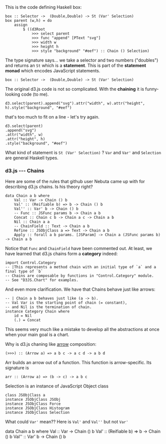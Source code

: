 This is the code defining Haskell box:

    box :: Selector ->  (Double,Double) -> St (Var' Selection)
    box parent (w,h) = do
    	assign
    		$ ((d3Root
    			>>> select parent
    			>>> func "append" [PText "svg"]
    			>>> width w
    			>>> height h
    			>>> style "background" "#eef") :: Chain () Selection)

The type signature says... we take a selector and two numbers ("doubles") and returns an `St` which is a **statement**.  This is part of the **statement monad** which encodes JavaScript statements.

    box :: Selector ->  (Double,Double) -> St (Var' Selection)

The original d3.js code is not so complicated.  With the **chaining** it is funny-looking code (to me).

    d3.select(parent).append("svg").attr("width", w).attr("height", h).style("background", "#eef")

that's too much to fit on a line - let's try again.

    d3.select(parent)
    .append("svg")
    .attr("width", w)
    .attr("height", h)
    .style("background", "#eef")

What kind of statement is `St (Var' Selection)` ?  `Var` and `Var'` and `Selection` are general Haskell types.  

### d3.js --- Chains

Here are some of the rules that github user Nebuta came up with for describing d3.js chains.  Is his theory right?

    data Chain a b where
    	Val :: Var -> Chain () b
    	Val' :: (Reifiable b) => b -> Chain () b
    	Val'' :: Var' b -> Chain () b
    	-- Func :: JSFunc params b -> Chain a b
    	Concat :: Chain c b -> Chain a c -> Chain a b
    	Nil :: Chain a a
    	-- ChainField :: Text -> Chain a b
    	Refine :: JSObjClass a => Text -> Chain a b
    	Apply :: forall a b params. [JSParam] -> Chain a (JSFunc params b) -> Chain a b

Notice that `Func` and `ChainField` have been commented out.  At least, we have learned that d3.js chains form a **category** indeed: 

    import Control.Category 
    -- |This represents a method chain with an initial type of `a` and a final type of `b`
    -- Chains are composable by functions in "Control.Category" module.
    -- See "D3JS.Chart" for examples.

And even more clarification.  We have that Chains behave just like arrows:

    -- | Chain a b behaves just like (a -> b).
    -- Val Var is the starting point of chain (= constant),
    -- and Nil is the termination of chain.
    instance Category Chain where
    	id = Nil
    	(.) = Concat

This seems very much like a mistake to develop all the abstractions at once when your main goal is a chart.  

Why is d3.js chaning like [arrow](https://wiki.haskell.org/Arrow_tutorial) composition:

    (>>>) :: (Arrow a) => a b c -> a c d -> a b d

Arr builds an arrow out of a function. This function is arrow-specific. Its signature is

    arr :: (Arrow a) => (b -> c) -> a b c

Selection is an instance of JavaScript Object class

    class JSObjClass a
    instance JSObjClass JSObj
    instance JSObjClass Force
    instance JSObjClass Histogram
    instance JSObjClass Selection

What could `Var'` mean?? Here is `Val'` and `Val''` but not `Var'`

data Chain a b where
  Val :: Var -> Chain () b
  Val' :: (Reifiable b) => b -> Chain () b
  Val'' :: Var' b -> Chain () b
